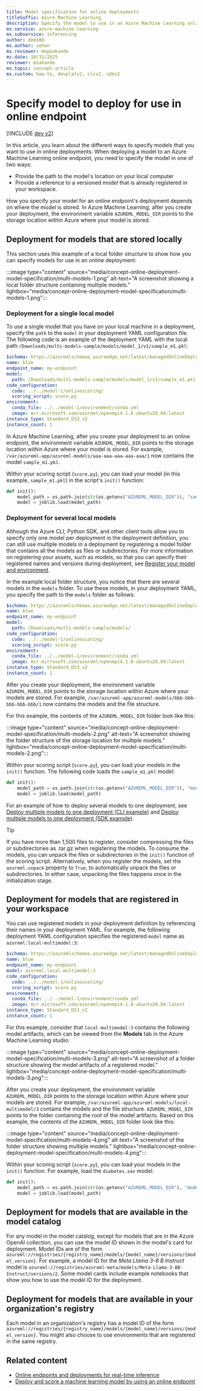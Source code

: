 ```yaml
---
title: Model specification for online deployments
titleSuffix: Azure Machine Learning
description: Specify the model to use in an Azure Machine Learning online endpoint's deployment.
ms.service: azure-machine-learning
ms.subservice: inferencing
author: dem108
ms.author: sehan
ms.reviewer: mopeakande
ms.date: 10/31/2025
reviewer: msakande
ms.topic: concept-article
ms.custom: how-to, devplatv2, cliv2, sdkv2
---
```


# Specify model to deploy for use in online endpoint

[!INCLUDE [dev v2](includes/machine-learning-dev-v2.md)]

In this article, you learn about the different ways to specify models that you want to use in online deployments. When deploying a model to an Azure Machine Learning online endpoint, you need to specify the model in one of two ways:

- Provide the path to the model's location on your local computer
- Provide a reference to a versioned model that is already registered in your workspace.

How you specify your model for an online endpoint's deployment depends on where the model is stored.
In Azure Machine Learning, after you create your deployment, the environment variable `AZUREML_MODEL_DIR` points to the storage location within Azure where your model is stored.

## Deployment for models that are stored locally

This section uses this example of a local folder structure to show how you can specify models for use in an online deployment:

:::image type="content" source="media/concept-online-deployment-model-specification/multi-models-1.png" alt-text="A screenshot showing a local folder structure containing multiple models." lightbox="media/concept-online-deployment-model-specification/multi-models-1.png":::

### Deployment for a single local model

To use a single model that you have on your local machine in a deployment, specify the `path` to the `model` in your deployment YAML configuration file. The following code is an example of the deployment YAML with the local path `/Downloads/multi-models-sample/models/model_1/v1/sample_m1.pkl`:

```yml
$schema: https://azuremlschemas.azureedge.net/latest/managedOnlineDeployment.schema.json 
name: blue 
endpoint_name: my-endpoint 
model: 
  path: /Downloads/multi-models-sample/models/model_1/v1/sample_m1.pkl 
code_configuration: 
  code: ../../model-1/onlinescoring/ 
  scoring_script: score.py 
environment:  
  conda_file: ../../model-1/environment/conda.yml 
  image: mcr.microsoft.com/azureml/openmpi4.1.0-ubuntu20.04:latest 
instance_type: Standard_DS3_v2 
instance_count: 1 
```

In Azure Machine Learning, after you create your deployment to an online endpoint, the environment variable `AZUREML_MODEL_DIR` points to the storage location within Azure where your model is stored. For example, `/var/azureml-app/azureml-models/aaa-aaa-aaa-aaa-aaa/1` now contains the model `sample_m1.pkl`. 

Within your scoring script (`score.py`), you can load your model (in this example, `sample_m1.pkl`) in the script's `init()` function:

```python
def init(): 
    model_path = os.path.join(str(os.getenv("AZUREML_MODEL_DIR")), "sample_m1.pkl") 
    model = joblib.load(model_path) 
```

### Deployment for several local models

Although the Azure CLI, Python SDK, and other client tools allow you to specify only one model per deployment in the deployment definition, you can still use multiple models in a deployment by registering a model folder that contains all the models as files or subdirectories. For more information on registering your assets, such as models, so that you can specify their registered names and versions during deployment, see [Register your model and environment](how-to-deploy-online-endpoints.md#register-your-model-and-environment).

In the example local folder structure, you notice that there are several models in the `models` folder. To use these models, in your deployment YAML, you specify the path to the `models` folder as follows:

```yml
$schema: https://azuremlschemas.azureedge.net/latest/managedOnlineDeployment.schema.json 
name: blue 
endpoint_name: my-endpoint 
model: 
  path: /Downloads/multi-models-sample/models/ 
code_configuration: 
  code: ../../model-1/onlinescoring/ 
  scoring_script: score.py 
environment:  
  conda_file: ../../model-1/environment/conda.yml 
  image: mcr.microsoft.com/azureml/openmpi4.1.0-ubuntu20.04:latest 
instance_type: Standard_DS3_v2 
instance_count: 1 
```

After you create your deployment, the environment variable `AZUREML_MODEL_DIR` points to the storage location within Azure where your models are stored. For example, `/var/azureml-app/azureml-models/bbb-bbb-bbb-bbb-bbb/1` now contains the models and the file structure.

For this example, the contents of the `AZUREML_MODEL_DIR` folder look like this:

:::image type="content" source="media/concept-online-deployment-model-specification/multi-models-2.png" alt-text="A screenshot showing the folder structure of the storage location for multiple models." lightbox="media/concept-online-deployment-model-specification/multi-models-2.png":::

Within your scoring script (`score.py`), you can load your models in the `init()` function. The following code loads the `sample_m1.pkl` model:

```python
def init(): 
    model_path = os.path.join(str(os.getenv("AZUREML_MODEL_DIR")), "models","model_1","v1", "sample_m1.pkl ") 
    model = joblib.load(model_path) 
```

For an example of how to deploy several models to one deployment, see [Deploy multiple models to one deployment (CLI example)](https://github.com/Azure/azureml-examples/blob/main/cli/endpoints/online/custom-container/minimal/multimodel) and [Deploy multiple models to one deployment (SDK example)](https://github.com/Azure/azureml-examples/blob/main/sdk/python/endpoints/online/custom-container/online-endpoints-custom-container-multimodel.ipynb).

> [!TIP]
> If you have more than 1,500 files to register, consider compressing the files or subdirectories as .tar.gz when registering the models. To consume the models, you can unpack the files or subdirectories in the `init()` function of the scoring script. Alternatively, when you register the models, set the `azureml.unpack` property to `True`, to automatically unpack the files or subdirectories. In either case, unpacking the files happens once in the initialization stage.

## Deployment for models that are registered in your workspace

You can use registered models in your deployment definition by referencing their names in your deployment YAML. For example, the following deployment YAML configuration specifies the registered `model` name as `azureml:local-multimodel:3`:

```yml
$schema: https://azuremlschemas.azureedge.net/latest/managedOnlineDeployment.schema.json 
name: blue 
endpoint_name: my-endpoint 
model: azureml:local-multimodel:3 
code_configuration: 
  code: ../../model-1/onlinescoring/ 
  scoring_script: score.py 
environment:  
  conda_file: ../../model-1/environment/conda.yml 
  image: mcr.microsoft.com/azureml/openmpi4.1.0-ubuntu20.04:latest 
instance_type: Standard_DS3_v2 
instance_count: 1 
```

For this example, consider that `local-multimodel:3` contains the following model artifacts, which can be viewed from the **Models** tab in the Azure Machine Learning studio:

:::image type="content" source="media/concept-online-deployment-model-specification/multi-models-3.png" alt-text="A screenshot of a folder structure showing the model artifacts of  a registered model." lightbox="media/concept-online-deployment-model-specification/multi-models-3.png":::

After you create your deployment, the environment variable `AZUREML_MODEL_DIR` points to the storage location within Azure where your models are stored. For example, `/var/azureml-app/azureml-models/local-multimodel/3` contains the models and the file structure. `AZUREML_MODEL_DIR` points to the folder containing the root of the model artifacts. Based on this example, the contents of the `AZUREML_MODEL_DIR` folder look like this:

:::image type="content" source="media/concept-online-deployment-model-specification/multi-models-4.png" alt-text="A screenshot of the folder structure showing multiple models." lightbox="media/concept-online-deployment-model-specification/multi-models-4.png":::

Within your scoring script (`score.py`), you can load your models in the `init()` function. For example, load the `diabetes.sav` model:

```python
def init(): 
    model_path = os.path.join(str(os.getenv("AZUREML_MODEL_DIR"), "models", "diabetes", "1", "diabetes.sav") 
    model = joblib.load(model_path) 
```

## Deployment for models that are available in the model catalog

For any model in the model catalog, except for models that are in the Azure OpenAI collection, you can use the model ID shown in the model's card for deployment. Model IDs are of the form `azureml://registries/{registry_name}/models/{model_name}/versions/{model_version}`. For example, a model ID for the _Meta Llama 3-8 B Instruct_ model is `azureml://registries/azureml-meta/models/Meta-Llama-3-8B-Instruct/versions/2`.
Some model cards include example notebooks that show you how to use the model ID for the deployment.

## Deployment for models that are available in your organization's registry

Each model in an organization's registry has a model ID of the form `azureml://registries/{registry_name}/models/{model_name}/versions/{model_version}`. You might also choose to use environments that are registered in the same registry.

## Related content

- [Online endpoints and deployments for real-time inference](concept-endpoints-online.md)
- [Deploy and score a machine learning model by using an online endpoint](how-to-deploy-online-endpoints.md)